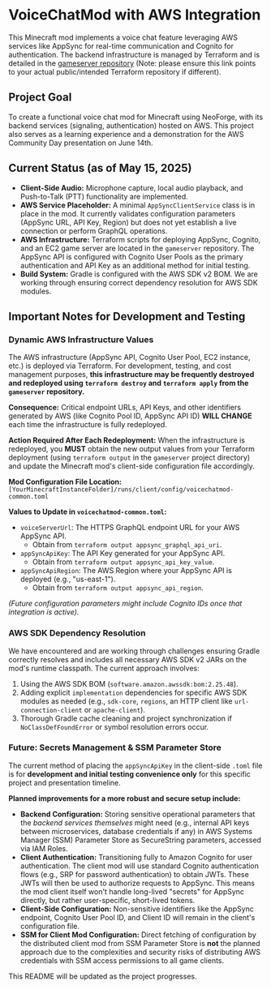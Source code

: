 # VoiceChatMod with AWS Integration

This Minecraft mod implements a voice chat feature leveraging AWS services like AppSync for real-time communication and Cognito for authentication. The backend infrastructure is managed by Terraform and is detailed in the [gameserver repository](https://github.com/LeChienCour/gameserver) (Note: please ensure this link points to your actual public/intended Terraform repository if different).

## Project Goal

To create a functional voice chat mod for Minecraft using NeoForge, with its backend services (signaling, authentication) hosted on AWS. This project also serves as a learning experience and a demonstration for the AWS Community Day presentation on June 14th.

## Current Status (as of May 15, 2025)

* **Client-Side Audio:** Microphone capture, local audio playback, and Push-to-Talk (PTT) functionality are implemented.
* **AWS Service Placeholder:** A minimal `AppSyncClientService` class is in place in the mod. It currently validates configuration parameters (AppSync URL, API Key, Region) but does not yet establish a live connection or perform GraphQL operations.
* **AWS Infrastructure:** Terraform scripts for deploying AppSync, Cognito, and an EC2 game server are located in the `gameserver` repository. The AppSync API is configured with Cognito User Pools as the primary authentication and API Key as an additional method for initial testing.
* **Build System:** Gradle is configured with the AWS SDK v2 BOM. We are working through ensuring correct dependency resolution for AWS SDK modules.

## Important Notes for Development and Testing

### Dynamic AWS Infrastructure Values

The AWS infrastructure (AppSync API, Cognito User Pool, EC2 instance, etc.) is deployed via Terraform. For development, testing, and cost management purposes, **this infrastructure may be frequently destroyed and redeployed using `terraform destroy` and `terraform apply` from the `gameserver` repository.**

**Consequence:** Critical endpoint URLs, API Keys, and other identifiers generated by AWS (like Cognito Pool ID, AppSync API ID) **WILL CHANGE** each time the infrastructure is fully redeployed.

**Action Required After Each Redeployment:**
When the infrastructure is redeployed, you **MUST** obtain the new output values from your Terraform deployment (using `terraform output` in the `gameserver` project directory) and update the Minecraft mod's client-side configuration file accordingly.

**Mod Configuration File Location:**
`[YourMinecraftInstanceFolder]/runs/client/config/voicechatmod-common.toml`

**Values to Update in `voicechatmod-common.toml`:**
* `voiceServerUrl`: The HTTPS GraphQL endpoint URL for your AWS AppSync API.
    * Obtain from `terraform output appsync_graphql_api_uri`.
* `appSyncApiKey`: The API Key generated for your AppSync API.
    * Obtain from `terraform output appsync_api_key_value`.
* `appSyncApiRegion`: The AWS Region where your AppSync API is deployed (e.g., "us-east-1").
    * Obtain from `terraform output appsync_api_region`.

*(Future configuration parameters might include Cognito IDs once that integration is active).*

### AWS SDK Dependency Resolution

We have encountered and are working through challenges ensuring Gradle correctly resolves and includes all necessary AWS SDK v2 JARs on the mod's runtime classpath. The current approach involves:
1.  Using the AWS SDK BOM (`software.amazon.awssdk:bom:2.25.48`).
2.  Adding explicit `implementation` dependencies for specific AWS SDK modules as needed (e.g., `sdk-core`, `regions`, an HTTP client like `url-connection-client` or `apache-client`).
3.  Thorough Gradle cache cleaning and project synchronization if `NoClassDefFoundError` or symbol resolution errors occur.

### Future: Secrets Management & SSM Parameter Store

The current method of placing the `appSyncApiKey` in the client-side `.toml` file is for **development and initial testing convenience only** for this specific project and presentation timeline.

**Planned improvements for a more robust and secure setup include:**
* **Backend Configuration:** Storing sensitive operational parameters that the *backend services themselves* might need (e.g., internal API keys between microservices, database credentials if any) in AWS Systems Manager (SSM) Parameter Store as SecureString parameters, accessed via IAM Roles.
* **Client Authentication:** Transitioning fully to Amazon Cognito for user authentication. The client mod will use standard Cognito authentication flows (e.g., SRP for password authentication) to obtain JWTs. These JWTs will then be used to authorize requests to AppSync. This means the mod client itself won't handle long-lived "secrets" for AppSync directly, but rather user-specific, short-lived tokens.
* **Client-Side Configuration:** Non-sensitive identifiers like the AppSync endpoint, Cognito User Pool ID, and Client ID will remain in the client's configuration file.
* **SSM for Client Mod Configuration:** Direct fetching of configuration by the distributed client mod from SSM Parameter Store is **not** the planned approach due to the complexities and security risks of distributing AWS credentials with SSM access permissions to all game clients.

This README will be updated as the project progresses.